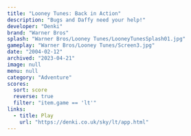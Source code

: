 ```yaml
---
title: "Looney Tunes: Back in Action"
description: "Bugs and Daffy need your help!"
developer: "Denki"
brand: "Warner Bros"
splash: "Warner Bros/Looney Tunes/LooneyTunesSplash01.jpg"
gameplay: "Warner Bros/Looney Tunes/Screen3.jpg"
date: "2004-02-12"
archived: "2023-04-21"
image: null
menu: null
category: "Adventure"
scores:
  sort: score
  reverse: true
  filter: "item.game == 'lt'"
links:
  - title: Play
    url: "https://denki.co.uk/sky/lt/app.html"
---
```

